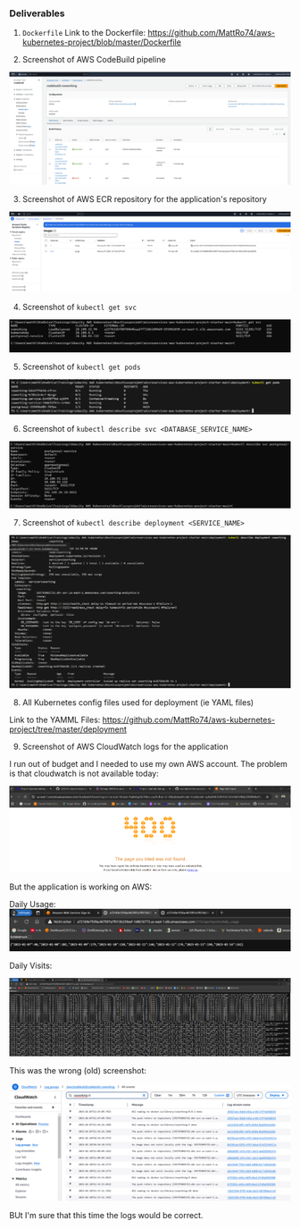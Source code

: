 ### Deliverables
1. `Dockerfile`
Link to the Dockerfile: https://github.com/MattRo74/aws-kubernetes-project/blob/master/Dockerfile

2. Screenshot of AWS CodeBuild pipeline

<img src="https://github.com/MattRo74/aws-kubernetes-project/blob/master/Deliverables/CodeBuild_Pipline_Automation.png">

3. Screenshot of AWS ECR repository for the application's repository

<img src="https://github.com/MattRo74/aws-kubernetes-project/blob/master/Deliverables/ECR_Repository.png">

4. Screenshot of `kubectl get svc`

<img src="https://github.com/MattRo74/aws-kubernetes-project/blob/master/Deliverables/KUBECTL_GET_SVC.png">

5. Screenshot of `kubectl get pods`

<img src="https://github.com/MattRo74/aws-kubernetes-project/blob/master/Deliverables/KUBECT_GET_PODS_NEW.png">

6. Screenshot of `kubectl describe svc <DATABASE_SERVICE_NAME>`

<img src="https://github.com/MattRo74/aws-kubernetes-project/blob/master/Deliverables/KUBECTL_DESCRIBE_SVC_POSTGRES-SERVICE.png">

7. Screenshot of `kubectl describe deployment <SERVICE_NAME>`

<img src="https://github.com/MattRo74/aws-kubernetes-project/blob/master/Deliverables/KUBECTL_DESCRIBE_DEPLOYMENT_COWORKING_RUNNING.png">

8. All Kubernetes config files used for deployment (ie YAML files)

Link to the YAMML Files: https://github.com/MattRo74/aws-kubernetes-project/tree/master/deployment

9. Screenshot of AWS CloudWatch logs for the application

I run out of budget and I needed to use my own AWS account. The problem is that cloudwatch is not available today:

<img src="https://github.com/MattRo74/aws-kubernetes-project/blob/master/Deliverables/CLOUDWATCH400.png">

But the application is working on AWS:

Daily Usage:
<img src="https://github.com/MattRo74/aws-kubernetes-project/blob/master/Deliverables/CURL_DAILY_USAGE.png">

Daily Visits:

<img src="https://github.com/MattRo74/aws-kubernetes-project/blob/master/Deliverables/CURL_USER_VISITS.png">

This was the wrong (old) screenshot: 

<img src="https://github.com/MattRo74/aws-kubernetes-project/blob/master/Deliverables/CLOUDWATCH_LOG.png">


BUt I'm sure that this time the logs would be correct.

